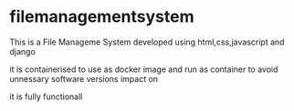 # filemanagementsystem

This is a File Manageme System developed using html,css,javascript and django

it is containerised to use as docker image and run as container to avoid unnessary software versions impact on

it is fully functionall

